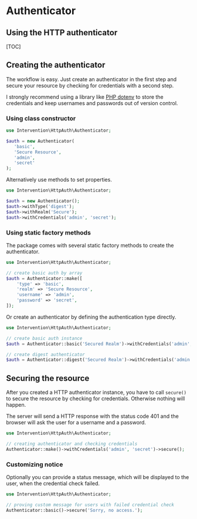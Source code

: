 # Authenticator
## Using the HTTP authenticator

[TOC]

## Creating the authenticator

The workflow is easy. Just create an authenticator in the first step and secure your resource by checking for credentials with a second step.

I strongly recommend using a library like [PHP dotenv](https://github.com/vlucas/phpdotenv) to store the credentials and keep usernames and passwords out of version control.

### Using class constructor

```php
use Intervention\HttpAuth\Authenticator;

$auth = new Authenticator(
   'basic',
   'Secure Resource',
   'admin',
   'secret'
);
```

Alternatively use methods to set properties.

```php
use Intervention\HttpAuth\Authenticator;

$auth = new Authenticator();
$auth->withType('digest');
$auth->withRealm('Secure');
$auth->withCredentials('admin', 'secret');
```

### Using static factory methods

The package comes with several static factory methods to create the authenticator.

```php
use Intervention\HttpAuth\Authenticator;

// create basic auth by array
$auth = Authenticator::make([
    'type' => 'basic',
    'realm' => 'Secure Resource',
    'username' => 'admin',
    'password' => 'secret',
]);
```

Or create an authenticator by defining the authentication type directly.

```php
use Intervention\HttpAuth\Authenticator;

// create basic auth instance
$auth = Authenticator::basic('Secured Realm')->withCredentials('admin', 'secret');

// create digest authenticator
$auth = Authenticator::digest('Secured Realm')->withCredentials('admin', 'secret');
```

## Securing the resource

After you created a HTTP authenticator instance, you have to call `secure()` to secure the resource by checking for credentials. Otherwise nothing will happen.

The server will send a HTTP response with the status code 401 and the browser will ask the user for a username and a password.


```php
use Intervention\HttpAuth\Authenticator;

// creating authenticator and checking credentials
Authenticator::make()->withCredentials('admin', 'secret')->secure();
```

### Customizing notice

Optionally you can provide a status message, which will be displayed to the user, when the credential check failed.

```php
use Intervention\HttpAuth\Authenticator;

// proving custom message for users with failed credential check
Authenticator::basic()->secure('Sorry, no access.');
```
